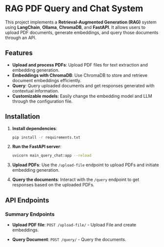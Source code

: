 # RAG PDF Query and Chat System

This project implements a **Retrieval-Augmented Generation (RAG)** system using **LangChain**, **Ollama**, **ChromaDB**, and **FastAPI**. It allows users to upload PDF documents, generate embeddings, and query those documents through an API.

## Features

- **Upload and process PDFs**: Upload PDF files for text extraction and embedding generation.
- **Embeddings with ChromaDB**: Use ChromaDB to store and retrieve document embeddings efficiently.
- **Query**: Query uploaded documents and get responses generated with contextual information.
- **Customizable models**: Easily change the embedding model and LLM through the configuration file.

## Installation

1. **Install dependencies**:

   ```bash
   pip install -r requirements.txt
   ```

2. **Run the FastAPI server**:

   ```bash
   uvicorn main_query_chat:app --reload
   ```

3. **Upload PDFs**: Use the `/upload-file` endpoint to upload PDFs and initiate embedding generation.

4. **Query the documents**: Interact with the `/query` endpoint to get responses based on the uploaded PDFs.

## API Endpoints
### Summary Endpoints
- **Upload PDF file**: `POST /upload-file/` - Upload File and create embeddings.

- **Query Document**: `POST /query/` - Query the documents.